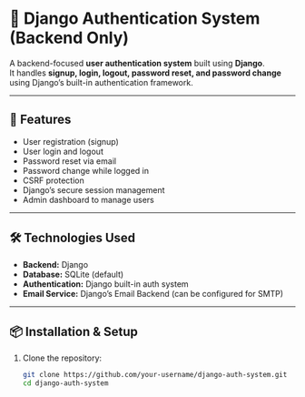 # 🔐 Django Authentication System (Backend Only)

A backend-focused **user authentication system** built using **Django**.  
It handles **signup, login, logout, password reset, and password change** using Django’s built-in authentication framework.

---

## 🚀 Features
- User registration (signup)
- User login and logout
- Password reset via email
- Password change while logged in
- CSRF protection
- Django’s secure session management
- Admin dashboard to manage users

---

## 🛠️ Technologies Used
- **Backend:** Django
- **Database:** SQLite (default)
- **Authentication:** Django built-in auth system
- **Email Service:** Django’s Email Backend (can be configured for SMTP)

---

## 📦 Installation & Setup
1. Clone the repository:
   ```bash
   git clone https://github.com/your-username/django-auth-system.git
   cd django-auth-system
